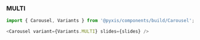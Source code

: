 ### MULTI  
  
```js
import { Carousel, Variants } from '@pyxis/components/build/Carousel';

<Carousel variant={Variants.MULTI} slides={slides} />
```
